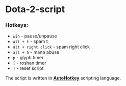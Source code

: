 # Dota-2-script

### Hotkeys: 
* `win` - pause/unpause
* `alt + t`  - spam t
* `alt + right click`  - spam right click 
* `alt + 5` - mana abuse
* `p` - glyph timer
* `[` - roshan timer
* `]` - reset script

The script is written in [**AutoHotkey**](https://autohotkey.com/) scripting language.

